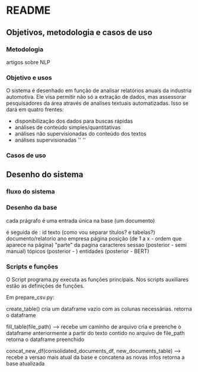 # README

## Objetivos, metodologia e casos de uso

### Metodologia
artigos sobre NLP

### Objetivo e usos
O sistema é desenhado em função de analisar relatórios anuais da industria automotiva. Ele visa permitir não só a extração de dados, mas assessorar pesquisadores da área através de analises textuais automatizadas. Isso se dará em quatro frentes:

* disponibilização dos dados para buscas rápidas
* análises de conteúdo simples/quantitativas
* análises não supervisionadas do conteúdo dos textos
* análises supervisionadas          ''   ''

### Casos de uso

## Desenho do sistema

### fluxo do sistema

### Desenho da base
cada prágrafo é uma entrada única na base
(um documento)

é seguida de :
id
texto (como vou separar títulos? e tabelas?)
documento/relatorio
ano
empresa
página
posição (de 1 a x - ordem que aparece na página)
"parte" da pagina
caracteres
sessao (posterior - semi manual)
tópicos (posterior - )
entidades (posterior - BERT)

### Scripts e funções

O Script programa.py executa as funções principais. Nos scripts auxiliares estão as definições de funções.

Em prepare_csv.py:

create_table()
cria um dataframe vazio com as colunas necessárias.
retorna o dataframe

fill_table(file_path) --> recebe um caminho de arquivo
cria e preenche o dataframe anteriormente a partir do texto contido no arquivo de file_path
retorna o dataframe preenchido

concat_new_df(consolidated_documents_df, new_documents_table) --> recebe a versao mais atual da base e concatena as novas infos
retorna a base atualizada